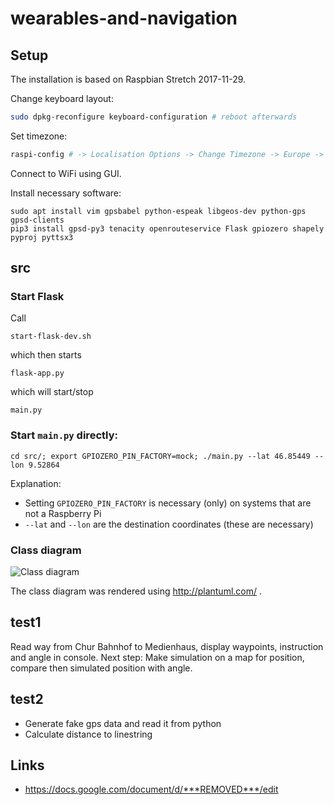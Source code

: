 # wearables-and-navigation

## Setup

The installation is based on Raspbian Stretch 2017-11-29.

Change keyboard layout:

```bash
sudo dpkg-reconfigure keyboard-configuration # reboot afterwards
```

Set timezone:

```bash
raspi-config # -> Localisation Options -> Change Timezone -> Europe -> Zurich
```

Connect to WiFi using GUI.

Install necessary software:

    sudo apt install vim gpsbabel python-espeak libgeos-dev python-gps gpsd-clients
    pip3 install gpsd-py3 tenacity openrouteservice Flask gpiozero shapely pyproj pyttsx3

## src

### Start Flask

Call

    start-flask-dev.sh

which then starts

    flask-app.py

which will start/stop

    main.py

### Start `main.py` directly:

    cd src/; export GPIOZERO_PIN_FACTORY=mock; ./main.py --lat 46.85449 --lon 9.52864

Explanation:

- Setting `GPIOZERO_PIN_FACTORY` is necessary (only) on systems that are not a Raspberry Pi
- `--lat` and `--lon` are the destination coordinates (these are necessary)

### Class diagram

![Class diagram](https://raw.githubusercontent.com/htwchur/wearables-and-navigation/master/doc/klassendiagramm.png?token=AEgeBcwyK-BGEYOd-_7Hbdl9AD3iPqvnks5bENfjwA%3D%3D "Class diagram")

The class diagram was rendered using http://plantuml.com/ .

## test1

Read way from Chur Bahnhof to Medienhaus, display waypoints, instruction and angle in console.
Next step: Make simulation on a map for position, compare then simulated position with angle.

## test2

- Generate fake gps data and read it from python
- Calculate distance to linestring

## Links

- https://docs.google.com/document/d/***REMOVED***/edit
